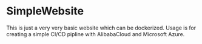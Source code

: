 # SimpleWebsite

This is just a very very basic website which can be dockerized.
Usage is for creating a simple CI/CD pipline with AlibabaCloud and Microsoft Azure.
